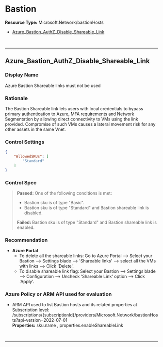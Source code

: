 # Bastion

**Resource Type:** Microsoft.Network/bastionHosts


<!-- TOC -->

- [Azure_Bastion_AuthZ_Disable_Shareable_Link](#azure_bastion_authz_disable_shareable_link)
<!-- /TOC -->
<br/>

___ 

## Azure_Bastion_AuthZ_Disable_Shareable_Link 

### Display Name 
Azure Bastion Shareable links must not be used

### Rationale 
The Bastion Shareable link lets users with local credentials to bypass primary authentication to Azure, MFA requirements and Network Segmentation by allowing direct connectivity to VMs using the link provided. Compromise of such VMs causes a lateral movement risk for any other assets in the same Vnet.
### Control Settings 
```json 
{
    "AllowedSKUs": [
        "Standard"
    ]
}

```

### Control Spec 

> **Passed:** 
One of the following conditions is met:
>   - Bastion sku is of type "Basic".
>- Bastion sku is of type "Standard" and Bastion shareable link is disabled.
> 
> **Failed:** 
> Bastion sku is of type "Standard" and Bastion shareable link is enabled.

> 
### Recommendation 

- **Azure Portal** 
   - To delete all the shareable links: Go to Azure Portal --> Select your Bastion --> Settings blade --> 'Shareable links' --> select all the VMs with links --> Click 'Delete'.
   - To disable shareable link flag: Select your Bastion --> Settings blade --> Configuration --> Uncheck 'Shareable Link' option --> Click 'Apply'.
      

### Azure Policy or ARM API used for evaluation 

- ARM API used to list Bastion hosts and its related properties at Subscription level: <br />
/subscriptions/{subscriptionId}/providers/Microsoft.Network/bastionHosts?api-version=2022-07-01<br />
**Properties:** 
sku.name , properties.enableShareableLink
 <br />

___ 

